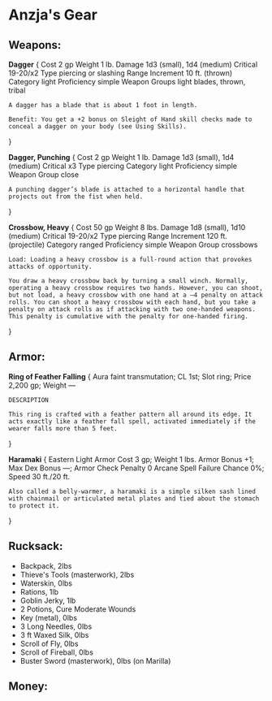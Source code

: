 # Anzja's Gear

## Weapons:

**Dagger** {
	Cost 2 gp
	Weight 1 lb.
	Damage 1d3 (small), 1d4 (medium) Critical 19-20/x2 Type piercing or slashing
	Range Increment 10 ft. (thrown)
	Category light Proficiency simple
	Weapon Groups light blades, thrown, tribal

	A dagger has a blade that is about 1 foot in length.

	Benefit: You get a +2 bonus on Sleight of Hand skill checks made to conceal a dagger on your body (see Using Skills).
}

**Dagger, Punching** {
	Cost 2 gp
	Weight 1 lb.
	Damage 1d3 (small), 1d4 (medium) Critical x3 Type piercing
	Category light Proficiency simple
	Weapon Group close

	A punching dagger’s blade is attached to a horizontal handle that projects out from the fist when held.
}

**Crossbow, Heavy** {
	Cost 50 gp Weight 8 lbs.
	Damage 1d8 (small), 1d10 (medium) Critical 19-20/x2 Type piercing
	Range Increment 120 ft. (projectile)
	Category ranged Proficiency simple
	Weapon Group crossbows

	Load: Loading a heavy crossbow is a full-round action that provokes attacks of opportunity.

	You draw a heavy crossbow back by turning a small winch. Normally, operating a heavy crossbow requires two hands. However, you can shoot, but not load, a heavy crossbow with one hand at a –4 penalty on attack rolls. You can shoot a heavy crossbow with each hand, but you take a penalty on attack rolls as if attacking with two one-handed weapons. This penalty is cumulative with the penalty for one-handed firing.
}

## Armor:

**Ring of Feather Falling** {
	Aura faint transmutation; CL 1st; Slot ring; Price 2,200 gp; Weight —

	DESCRIPTION

	This ring is crafted with a feather pattern all around its edge. It acts exactly like a feather fall spell, activated immediately if the wearer falls more than 5 feet.
}

**Haramaki** {
	Eastern Light Armor
	Cost 3 gp; Weight 1 lbs.
	Armor Bonus +1; Max Dex Bonus —; Armor Check Penalty 0
	Arcane Spell Failure Chance 0%; Speed 30 ft./20 ft.

	Also called a belly-warmer, a haramaki is a simple silken sash lined with chainmail or articulated metal plates and tied about the stomach to protect it.
}

## Rucksack:

- Backpack, 2lbs
- Thieve's Tools (masterwork), 2lbs
- Waterskin, 0lbs
- Rations, 1lb
- Goblin Jerky, 1lb
- 2 Potions, Cure Moderate Wounds
- Key (metal), 0lbs
- 3 Long Needles, 0lbs
- 3 ft Waxed Silk, 0lbs
- Scroll of Fly, 0lbs
- Scroll of Fireball, 0lbs
- Buster Sword (masterwork), 0lbs (on Marilla)

## Money:
